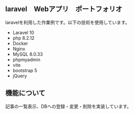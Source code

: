 ## laravel　Webアプリ　ポートフォリオ
laravelを利用した作業例です。以下の技術を使用しています。

- Laravel 10
- php 8.2.12
- Docker
- Nginx
- MySQL 8.0.33
- phpmyadmin
- vite
- bootstrap 5
- jQuery


## 機能について
記事の一覧表示、DBへの登録・変更・削除を実装しています。
